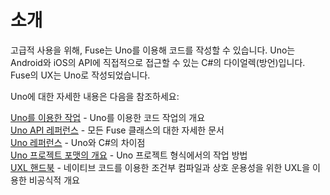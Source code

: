 # 소개

고급적 사용을 위해, Fuse는 Uno를 이용해 코드를 작성할 수 있습니다. Uno는 Android와 iOS의 API에 직접적으로 접근할 수 있는 C#의 다이얼렉(방언)입니다.  
Fuse의 UX는 Uno로 작성되었습니다.

Uno에 대한 자세한 내용은 다음을 참조하세요:  

[Uno를 이용한 작업](https://www.fusetools.com/developers/guides/uno) - Uno를 이용한 코드 작업의 개요  
[Uno API 레퍼런스](https://www.fusetools.com/developers/api) - 모든 Fuse 클래스의 대한 자세한 문서  
[Uno 레퍼런스](https://www.fusetools.com/developers/guides/unolang) - Uno와 C#의 차이점  
[Uno 프로젝트 포맷의 개요](https://www.fusetools.com/developers/guides/unoprojectformat) - Uno 프로젝트 형식에서의 작업 방법  
[UXL 핸드북](https://www.fusetools.com/developers/guides/uxl-handbook) - 네이티브 코드를 이용한 조건부 컴파일과 상호 운용성을 위한 UXL을 이용한 비공식적 개요
